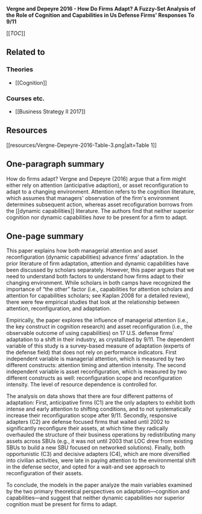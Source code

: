 **Vergne and Depeyre 2016 - How Do Firms Adapt? A Fuzzy-Set Analysis of the Role of Cognition and Capabilities in Us Defense Firms' Responses To 9/11**

[[_TOC_]]

## Related to

### Theories
* [[Cognition]]

### Courses etc.
* [[Business Strategy II 2017]]

## Resources
[[resources/Vergne-Depeyre-2016-Table-3.png|alt=Table 1]]

## One-paragraph summary
How do firms adapt? Vergne and Depeyre (2016) argue that a firm might either rely on attention (anticipative adaption), or asset reconfiguration to adapt to a changing environment. Attention refers to the cognition literature, which assumes that managers' observation of the firm's environment determines subsequent action, whereas asset recofiguration borrows from the [[dynamic capabilities]] literature. The authors find that neither superior cognition nor dynamic capabilities *have to* be present for a firm to adapt.

## One-page summary
This paper explains how both managerial attention and asset reconfiguration (dynamic capabilities) advance firms’ adaptation. In the prior literature of firm adaptation, attention and dynamic capabilities have been discussed by scholars separately. However, this paper argues that we need to understand both factors to understand how firms adapt to their changing environment. While scholars in both camps have recognized the importance of “the other” factor (i.e., capabilities for attention scholars and attention for capabilities scholars; see Kaplan 2008 for a detailed review), there were few empirical studies that look at the relationship between attention, reconfiguration, and adaptation.  

Empirically, the paper explores the influence of managerial attention (i.e., the key construct in cognition research) and asset reconfiguration (i.e., the observable outcome of using capabilities) on 17 U.S. defense firms’ adaptation to a shift in their industry, as crystallized by 9/11. The dependent variable of this study is a survey-based measure of adaptation (experts of the defense field) that does not rely on performance indicators. First independent variable is managerial attention, which is measured by two different constructs: attention timing and attention intensity. The second independent variable is asset reconfiguration, which is measured by two different constructs as well: reconfiguration scope and reconfiguration intensity. The level of resource dependence is controlled for.

The analysis on data shows that there are four different patterns of adaptation: First, anticipative firms (C1) are the only adapters to exhibit both intense and early attention to shifting conditions, and to not systematically increase their reconfiguration scope after 9/11. Secondly, responsive adapters (C2) are defense focused firms that waited until 2002 to significantly reconfigure their assets, at which time they radically overhauled the structure of their business operations by redistributing many assets across SBUs (e.g., it was not until 2003 that LOC drew from existing SBUs to build a new SBU focused on networked solutions). Finally, both opportunistic (C3) and decisive adapters (C4), which are more diversified into civilian activities, were late in paying attention to the environmental shift in the defense sector, and opted for a wait-and see approach to reconfiguration of their assets. 

To conclude, the models in the paper analyze the main variables examined by the two primary theoretical perspectives on adaptation—cognition and capabilities—and suggest that neither dynamic capabilities nor superior cognition must be present for firms to adapt. 